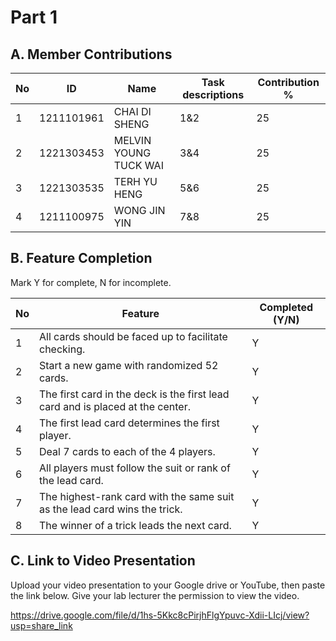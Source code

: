 # Part 1

## A. Member Contributions

No | ID         | Name                      | Task descriptions | Contribution %
-- | ---------- | --------------------------| ----------------- | --------------
1  | 1211101961 | CHAI DI SHENG             | 1&2               | 25
2  | 1221303453 | MELVIN YOUNG TUCK WAI     | 3&4               | 25
3  | 1221303535 | TERH YU HENG              | 5&6               | 25
4  | 1211100975 | WONG JIN YIN              | 7&8               | 25


## B. Feature Completion

Mark Y for complete, N for incomplete.

No | Feature                                                                         | Completed (Y/N)
-- | ------------------------------------------------------------------------------- | ---------------
1  | All cards should be faced up to facilitate checking.                            |Y
2  | Start a new game with randomized 52 cards.                                      |Y
3  | The first card in the deck is the first lead card and is placed at the center.  |Y
4  | The first lead card determines the first player.                                |Y
5  | Deal 7 cards to each of the 4 players.                                          |Y
6  | All players must follow the suit or rank of the lead card.                      |Y
7  | The highest-rank card with the same suit as the lead card wins the trick.       |Y
8  | The winner of a trick leads the next card.                                      |Y


## C. Link to Video Presentation

Upload your video presentation to your Google drive or YouTube, then paste the link below. Give your lab lecturer the permission to view the video.

https://drive.google.com/file/d/1hs-5Kkc8cPirjhFlgYpuvc-Xdii-LIcj/view?usp=share_link

